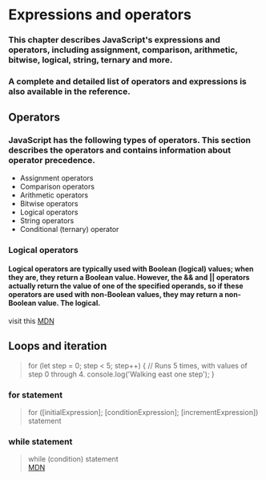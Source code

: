# Expressions and operators
### This chapter describes JavaScript's expressions and operators, including assignment, comparison, arithmetic, bitwise, logical, string, ternary and more.

### A complete and detailed list of operators and expressions is also available in the reference.

## Operators
### JavaScript has the following types of operators. This section describes the operators and contains information about operator precedence.

- Assignment operators  
- Comparison operators  
- Arithmetic operators  
- Bitwise operators  
- Logical operators  
- String operators    
- Conditional (ternary) operator  
### Logical operators
#### Logical operators are typically used with Boolean (logical) values; when they are, they return a Boolean value. However, the && and || operators actually return the value of one of the specified operands, so if these operators are used with non-Boolean values, they may return a non-Boolean value. The logical.
visit this 
[MDN](https://developer.mozilla.org/en-US/docs/Web/JavaScript/Guide/Expressions_and_Operators) 

## Loops and iteration
> for (let step = 0; step < 5; step++) {
  // Runs 5 times, with values of step 0 through 4.
  console.log('Walking east one step');
}  

### for statement 
> for ([initialExpression]; [conditionExpression]; [incrementExpression])
  statement  

 ###  while statement
 >while (condition)
  statement  
  [MDN](https://developer.mozilla.org/en-US/docs/Web/JavaScript/Guide/Loops_and_iteration)